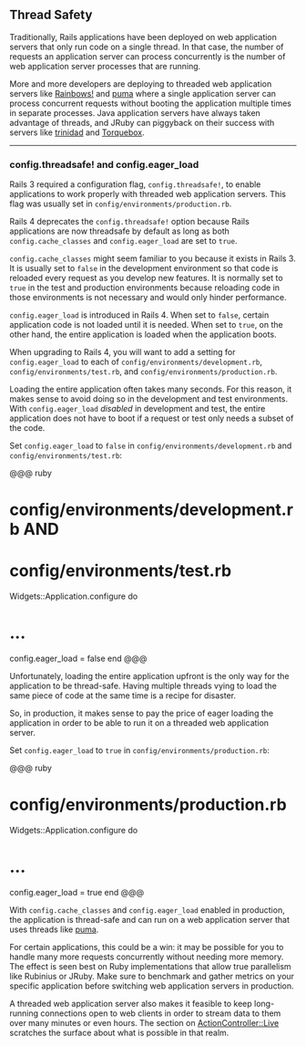 ## <a id="thread-safety"></a>Thread Safety

Traditionally, Rails applications have been deployed on web application servers
that only run code on a single thread. In that case, the number of requests an
application server can process concurrently is the number of web application
server processes that are running.

More and more developers are deploying to threaded web application servers like
[Rainbows!](http://rainbows.rubyforge.org/) and [puma](http://puma.io/) where a
single application server can process concurrent requests without booting the
application multiple times in separate processes. Java application servers have
always taken advantage of threads, and JRuby can piggyback on their success
with servers like [trinidad](https://github.com/trinidad/trinidad) and
[Torquebox](http://torquebox.org/).

---

### config.threadsafe! and config.eager_load

Rails 3 required a configuration flag, `config.threadsafe!`, to enable
applications to work properly with threaded web application servers. This flag
was usually set in `config/environments/production.rb`.

Rails 4 deprecates the `config.threadsafe!` option because Rails applications
are now threadsafe by default as long as both `config.cache_classes` and
`config.eager_load` are set to `true`.

`config.cache_classes` might seem familiar to you because it exists in Rails 3.
It is usually set to `false` in the development environment so that code is
reloaded every request as you develop new features. It is normally set to
`true` in the test and production environments because reloading code in
those environments is not necessary and would only hinder performance.

`config.eager_load` is introduced in Rails 4. When set to `false`, certain
application code is not loaded until it is needed. When set to `true`, on
the other hand, the entire application is loaded when the application boots.

When upgrading to Rails 4, you will want to add a setting for
`config.eager_load` to each of `config/environments/development.rb`,
`config/environments/test.rb`, and `config/environments/production.rb`.

Loading the entire application often takes many seconds. For this reason, it
makes sense to avoid doing so in the development and test environments. With
`config.eager_load` *disabled* in development and test, the entire application
does not have to boot if a request or test only needs a subset of the code.

Set `config.eager_load` to `false` in `config/environments/development.rb`
and `config/environments/test.rb`:

@@@ ruby
# config/environments/development.rb AND
# config/environments/test.rb
Widgets::Application.configure do
  # ...

  config.eager_load = false
end
@@@

Unfortunately, loading the entire application upfront is the only way for the
application to be thread-safe. Having multiple threads vying to load the same
piece of code at the same time is a recipe for disaster.

So, in production, it makes sense to pay the price of eager loading the
application in order to be able to run it on a threaded web application server.

Set `config.eager_load` to `true` in `config/environments/production.rb`:

@@@ ruby
# config/environments/production.rb
Widgets::Application.configure do
  # ...

  config.eager_load = true
end
@@@

With `config.cache_classes` and `config.eager_load` enabled in production,
the application is thread-safe and can run on a web application server that
uses threads like [puma](http://puma.io/).

For certain applications, this could be a win: it may be possible for you
to handle many more requests concurrently without needing more memory. The
effect is seen best on Ruby implementations that allow true parallelism like
Rubinius or JRuby. Make sure to benchmark and gather metrics on your specific
application before switching web application servers in production.

A threaded web application server also makes it feasible to keep long-running
connections open to web clients in order to stream data to them over many
minutes or even hours. The section on
[ActionController::Live](#action-controller-live) scratches the surface about
what is possible in that realm.

